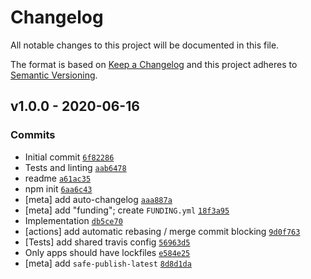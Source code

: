 # Changelog

All notable changes to this project will be documented in this file.

The format is based on [Keep a Changelog](https://keepachangelog.com/en/1.0.0/)
and this project adheres to [Semantic Versioning](https://semver.org/spec/v2.0.0.html).

## v1.0.0 - 2020-06-16

### Commits

- Initial commit [`6f82286`](https://github.com/ljharb/make-async-generator-function/commit/6f8228686478496ddcef5c479606dcc0f6b7aa02)
- Tests and linting [`aab6478`](https://github.com/ljharb/make-async-generator-function/commit/aab64786b22bc42d8a919168685289d2f796ec5e)
- readme [`a61ac35`](https://github.com/ljharb/make-async-generator-function/commit/a61ac35ab2fef4acc4b1974f72b0f15adf117e87)
- npm init [`6aa6c43`](https://github.com/ljharb/make-async-generator-function/commit/6aa6c430e188ed09fb502ab038c8c0b91a233063)
- [meta] add auto-changelog [`aaa887a`](https://github.com/ljharb/make-async-generator-function/commit/aaa887a9891b509bb846821c410e20c789f0791b)
- [meta] add "funding"; create `FUNDING.yml` [`18f3a95`](https://github.com/ljharb/make-async-generator-function/commit/18f3a95d2357e10704e2f9971d9daa311698ad0e)
- Implementation [`db5ce70`](https://github.com/ljharb/make-async-generator-function/commit/db5ce70c24c1ba6b0e20bb962c7fabf7fcc35c64)
- [actions] add automatic rebasing / merge commit blocking [`9d0f763`](https://github.com/ljharb/make-async-generator-function/commit/9d0f7632b47f852013b324468a8cbcff4935f447)
- [Tests] add shared travis config [`56963d5`](https://github.com/ljharb/make-async-generator-function/commit/56963d5055b6092a060851dcf0dafc62934cde7b)
- Only apps should have lockfiles [`e584e25`](https://github.com/ljharb/make-async-generator-function/commit/e584e259c79a4a5a79d1c9a4262a6b12586c23c2)
- [meta] add `safe-publish-latest` [`8d8d1da`](https://github.com/ljharb/make-async-generator-function/commit/8d8d1da629575590a1e02a8a7911b7c5623db887)
